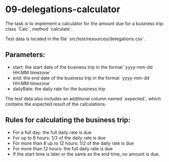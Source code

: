 <h1>09-delegations-calculator</h1>
    <p>The task is to implement a calculator for the amount due for a business trip: class `Calc`, method `calculate`.</p>
    <p>Test data is located in the file `src/test/resources/delegations.csv`.</p>
    <h2>Parameters:</h2>
    <ul>
        <li>start: the start date of the business trip in the format `yyyy-mm-dd HH:MM timezone`</li>
        <li>end: the end date of the business trip in the format `yyyy-mm-dd HH:MM timezone`</li>
        <li>dailyRate: the daily rate for the business trip</li>
    </ul>
    <p>The test data also includes an additional column named `expected`, which contains the expected result of the calculations.</p>
    <h2>Rules for calculating the business trip:</h2>
    <ul>
        <li>For a full day: the full daily rate is due</li>
        <li>For up to 8 hours: 1/3 of the daily rate is due</li>
        <li>For more than 8 up to 12 hours: 1/2 of the daily rate is due</li>
        <li>For more than 12 hours: the full daily rate is due</li>
        <li>If the start time is later or the same as the end time, no amount is due.</li>
    </ul>